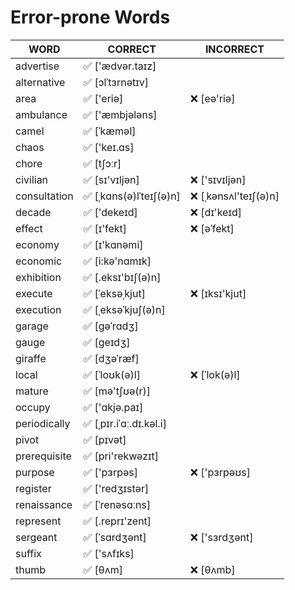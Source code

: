 # Error-prone Words

| WORD         | CORRECT                | INCORRECT            |
| ------------ | ---------------------- | -------------------- |
| advertise    | ✅ ['ædvər.taɪz]        |                      |
| alternative  | ✅ [ɔlˈtɜrnətɪv]        |                      |
| area         | ✅ ['eriə]              | ❌ [eə'riə]           |
| ambulance    | ✅ ['æmbjələns]         |                      |
| camel        | ✅ [ˈkæməl]             |                      |
| chaos        | ✅ ['keɪ.ɑs]            |                      |
| chore        | ✅ [tʃɔːr]              |                      |
| civilian     | ✅ [sɪ'vɪljən]          | ❌ ['sɪvɪljən]        |
| consultation | ✅ [ˌkɑns(ə)lˈteɪʃ(ə)n] | ❌ [ˌkənsʌl'teɪʃ(ə)n] |
| decade       | ✅ ['dekeɪd]            | ❌ [dɪ'keɪd]          |
| effect       | ✅ [ɪ'fekt]             | ❌ [əˈfekt]           |
| economy      | ✅ [ɪ'kɑnəmi]           |                      |
| economic     | ✅ [i:kə'nɑmɪk]         |                      |
| exhibition   | ✅ [.eksɪ'bɪʃ(ə)n]      |                      |
| execute      | ✅ [ˈeksəˌkjut]         | ❌ [ɪksɪ'kjut]        |
| execution    | ✅ [ˌeksəˈkjuʃ(ə)n]     |                      |
| garage       | ✅ [ɡəˈrɑdʒ]            |                      |
| gauge        | ✅ [ɡeɪdʒ]              |                      |
| giraffe      | ✅ [dʒəˈræf]            |                      |
| local        | ✅ [ˈloʊk(ə)l]          | ❌ [ˈlok(ə)l]         |
| mature       | ✅ [mə'tʃʊə(r)]         |                      |
| occupy       | ✅ ['ɑkjə.paɪ]          |                      |
| periodically | ✅ [ˌpɪr.iˈɑː.dɪ.kəl.i] |                      |
| pivot        | ✅ [pɪvət]              |                      |
| prerequisite | ✅ [pri'rekwəzɪt]       |                      |
| purpose      | ✅ ['pɜrpəs]            | ❌ ['pɜrpəʊs]         |
| register     | ✅ ['redʒɪstər]         |                      |
| renaissance  | ✅ [ˈrenəsɑːns]         |                      |
| represent    | ✅ [.reprɪ'zent]        |                      |
| sergeant     | ✅ [ˈsɑrdʒənt]          | ❌ ['sɜrdʒənt]        |
| suffix       | ✅ ['sʌfɪks]            |                      |
| thumb        | ✅ [θʌm]                | ❌ [θʌmb]             |